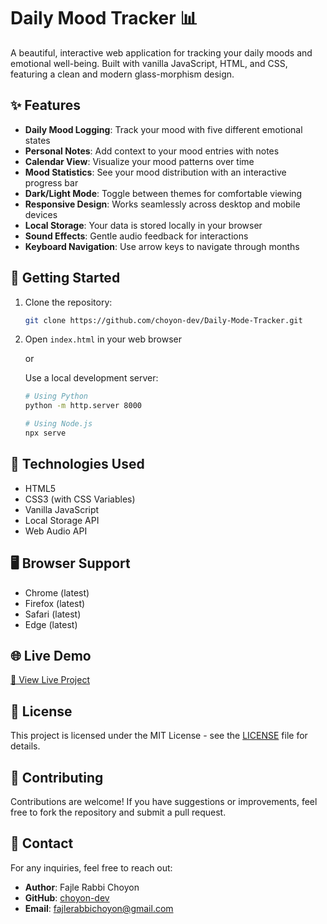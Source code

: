 # Daily Mood Tracker 📊

A beautiful, interactive web application for tracking your daily moods and emotional well-being. Built with vanilla JavaScript, HTML, and CSS, featuring a clean and modern glass-morphism design.

## ✨ Features

- **Daily Mood Logging**: Track your mood with five different emotional states
- **Personal Notes**: Add context to your mood entries with notes
- **Calendar View**: Visualize your mood patterns over time
- **Mood Statistics**: See your mood distribution with an interactive progress bar
- **Dark/Light Mode**: Toggle between themes for comfortable viewing
- **Responsive Design**: Works seamlessly across desktop and mobile devices
- **Local Storage**: Your data is stored locally in your browser
- **Sound Effects**: Gentle audio feedback for interactions
- **Keyboard Navigation**: Use arrow keys to navigate through months

## 🚀 Getting Started

1. Clone the repository:
   ```bash
   git clone https://github.com/choyon-dev/Daily-Mode-Tracker.git
   ```

2. Open `index.html` in your web browser

   or

   Use a local development server:
   ```bash
   # Using Python
   python -m http.server 8000

   # Using Node.js
   npx serve
   ```

## 🎨 Technologies Used

- HTML5
- CSS3 (with CSS Variables)
- Vanilla JavaScript
- Local Storage API
- Web Audio API

## 🖥️ Browser Support

- Chrome (latest)
- Firefox (latest)
- Safari (latest)
- Edge (latest)


## 🌐 Live Demo

[🔗 View Live Project](https://choyon-dev.github.io/Daily-Mode-Tracker/)

## 📜 License

This project is licensed under the MIT License - see the [LICENSE](LICENSE) file for details.

## 🤝 Contributing

Contributions are welcome! If you have suggestions or improvements, feel free to fork the repository and submit a pull request.

## 📧 Contact

For any inquiries, feel free to reach out:
- **Author**: Fajle Rabbi Choyon
- **GitHub**: [choyon-dev](https://github.com/choyon-dev)
- **Email**: fajlerabbichoyon@gmail.com
